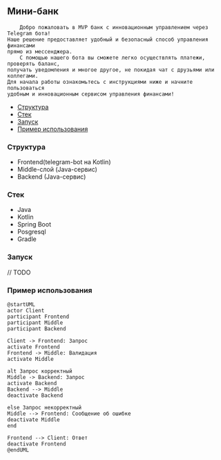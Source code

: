 ## Мини-банк

        Добро пожаловать в MVP банк с инновационным управлением через Telegram бота!  
    Наше решение предоставляет удобный и безопасный способ управления финансами  
    прямо из мессенджера.  
        С помощью нашего бота вы сможете легко осуществлять платежи, проверять баланс,  
    получать уведомления и многое другое, не покидая чат с друзьями или коллегами.  
    Для начала работы ознакомьтесь с инструкциями ниже и начните пользоваться  
    удобным и инновационным сервисом управления финансами!

* <a href="#Структура">Структура</a>
* <a href="#Стек-">Стек</a>
* <a href="#Запуск">Запуск</a>
* <a href="#Пример использования">Пример использования</a>


### Структура
- Frontend(telegram-bot на Kotlin)
- Middle-слой (Java-сервис)
- Backend (Java-сервис)

### Стек
- Java
- Kotlin
- Spring Boot
- Posgresql
- Gradle

### Запуск
// TODO

### Пример использования
```plantuml
@startUML
actor Client
participant Frontend
participant Middle
participant Backend

Client -> Frontend: Запрос
activate Frontend
Frontend -> Middle: Валидация
activate Middle

alt Запрос корректный
Middle -> Backend: Запрос
activate Backend
Backend --> Middle
deactivate Backend

else Запрос некорректный
Middle --> Frontend: Сообщение об ошибке
deactivate Middle
end

Frontend --> Client: Ответ
deactivate Frontend
@endUML
```


